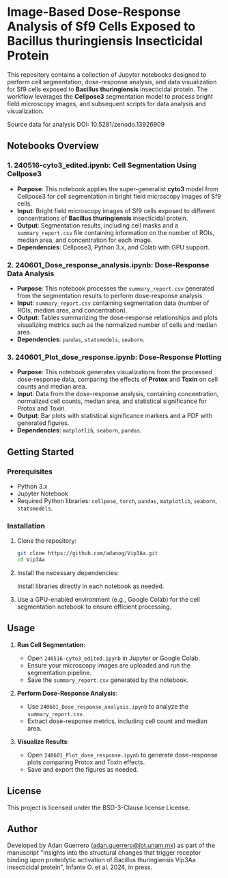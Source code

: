 
# Image-Based Dose-Response Analysis of Sf9 Cells Exposed to Bacillus thuringiensis Insecticidal Protein

This repository contains a collection of Jupyter notebooks designed to perform cell segmentation, dose-response analysis, and data visualization for Sf9 cells exposed to **Bacillus thuringiensis** insecticidal protein. The workflow leverages the **Cellpose3** segmentation model to process bright field microscopy images, and subsequent scripts for data analysis and visualization.

Source data for analysis
DOI: 10.5281/zenodo.13926909

## Notebooks Overview

### 1. **240516-cyto3_edited.ipynb**: Cell Segmentation Using Cellpose3
- **Purpose**: This notebook applies the super-generalist **cyto3** model from Cellpose3 for cell segmentation in bright field microscopy images of Sf9 cells.
- **Input**: Bright field microscopy images of Sf9 cells exposed to different concentrations of **Bacillus thuringiensis** insecticidal protein.
- **Output**: Segmentation results, including cell masks and a `summary_report.csv` file containing information on the number of ROIs, median area, and concentration for each image.
- **Dependencies**: Cellpose3, Python 3.x, and Colab with GPU support.
  
### 2. **240601_Dose_response_analysis.ipynb**: Dose-Response Data Analysis
- **Purpose**: This notebook processes the `summary_report.csv` generated from the segmentation results to perform dose-response analysis.
- **Input**: `summary_report.csv` containing segmentation data (number of ROIs, median area, and concentration).
- **Output**: Tables summarizing the dose-response relationships and plots visualizing metrics such as the normalized number of cells and median area.
- **Dependencies**: `pandas`, `statsmodels`, `seaborn`.

### 3. **240601_Plot_dose_response.ipynb**: Dose-Response Plotting
- **Purpose**: This notebook generates visualizations from the processed dose-response data, comparing the effects of **Protox** and **Toxin** on cell counts and median area.
- **Input**: Data from the dose-response analysis, containing concentration, normalized cell counts, median area, and statistical significance for Protox and Toxin.
- **Output**: Bar plots with statistical significance markers and a PDF with generated figures.
- **Dependencies**: `matplotlib`, `seaborn`, `pandas`.

## Getting Started

### Prerequisites
- Python 3.x
- Jupyter Notebook
- Required Python libraries: `cellpose`, `torch`, `pandas`, `matplotlib`, `seaborn`, `statsmodels`.

### Installation
1. Clone the repository:
   ```bash
   git clone https://github.com/adanog/Vip3Aa.git
   cd Vip3Aa
   ```
2. Install the necessary dependencies:
  
    Install libraries directly in each notebook as needed.

3. Use a GPU-enabled environment (e.g., Google Colab) for the cell segmentation notebook to ensure efficient processing.

## Usage

1. **Run Cell Segmentation**:
   - Open `240516-cyto3_edited.ipynb` in Jupyter or Google Colab.
   - Ensure your microscopy images are uploaded and run the segmentation pipeline.
   - Save the `summary_report.csv` generated by the notebook.

2. **Perform Dose-Response Analysis**:
   - Use `240601_Dose_response_analysis.ipynb` to analyze the `summary_report.csv`.
   - Extract dose-response metrics, including cell count and median area.

3. **Visualize Results**:
   - Open `240601_Plot_dose_response.ipynb` to generate dose-response plots comparing Protox and Toxin effects.
   - Save and export the figures as needed.

## License

This project is licensed under the BSD-3-Clause license License.

## Author

Developed by Adan Guerrero (adan.guerrero@ibt.unam.mx) as part of the manuscript "Insights into the structural changes that trigger receptor binding upon proteolytic activation of Bacillus thuringiensis Vip3Aa insecticidal protein", Infante O. et al. 2024, in press.
